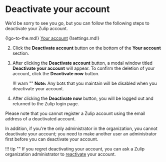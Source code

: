 # Deactivate your account

We'd be sorry to see you go, but you can follow the following steps to
deactivate your Zulip account.

{!go-to-the.md!} [Your account](/#settings/your-account)
{!settings.md!}

2. Click the **Deactivate account** button on the bottom of the
   **Your account** section.

4. After clicking the **Deactivate account** button, a modal window titled
**Deactivate your account** will appear. To confirm the deletion of your
account, click the **Deactivate now** button.  

    !!! warn ""
        **Note:** Any bots that you maintain will be disabled when you
        deactivate your account.

6. After clicking the **Deactivate now** button, you will be logged
   out and returned to the Zulip login page.

Please note that you cannot register a Zulip account using the email address of
a deactivated account.

In addition, if you're the only administrator in the organization, you cannot
deactivate your account; you need to make another user an administrator first
before you can deactivate your account.

!!! tip ""
    If you regret deactivating your account, you can ask a Zulip organization
    administrator to
    [reactivate](/help/deactivate-or-reactivate-a-user#reactivate-a-user) your
    account.

